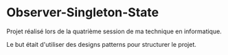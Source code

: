 # Observer-Singleton-State

Projet réalisé lors de la quatrième session de ma technique en informatique.

Le but était d'utiliser des designs patterns pour structurer le projet. 

